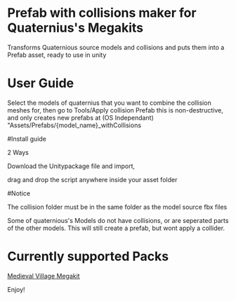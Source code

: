 # Prefab with collisions maker for Quaternius's Megakits


Transforms Quaternious source models and collisions and puts them into a Prefab asset, ready to use in unity

# User Guide

Select the models of quaternius that you want to combine the collision meshes for, then go to Tools/Apply collision Prefab
this is non-destructive, and only creates new prefabs at (OS Independant) "Assets/Prefabs/{model_name}_withCollisions

#Install guide

2 Ways

Download the Unitypackage file and import,

drag and drop the script anywhere inside your asset folder


#Notice 

The collision folder must be in the same folder as the model source fbx files

Some of quaternious's Models do not have collisions, or are seperated parts of the other models. This will still create a prefab, but wont apply a collider. 


# Currently supported Packs

[Medieval Village Megakit](https://quaternius.com/packs/medievalvillagemegakit.html)



Enjoy!
